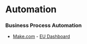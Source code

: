 # Automation

### Business Process Automation

- [Make.com](https://make.com) - [EU Dashboard](https://eu1.make.com/)
